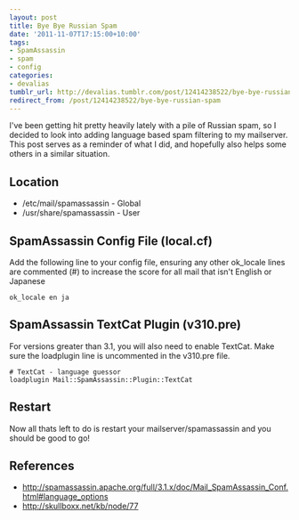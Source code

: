 ```yaml
---
layout: post
title: Bye Bye Russian Spam
date: '2011-11-07T17:15:00+10:00'
tags:
- SpamAssassin
- spam
- config
categories:
- devalias
tumblr_url: http://devalias.tumblr.com/post/12414238522/bye-bye-russian-spam
redirect_from: /post/12414238522/bye-bye-russian-spam
---
```

I've been getting hit pretty heavily lately with a pile of Russian spam, so I decided to look into adding language based spam filtering to my mailserver. This post serves as a reminder of what I did, and hopefully also helps some others in a similar situation.

## Location

* /etc/mail/spamassassin - Global
* /usr/share/spamassassin - User

## SpamAssassin Config File (local.cf)

Add the following line to your config file, ensuring any other ok_locale lines are commented (#) to increase the score for all mail that isn't English or Japanese

`ok_locale en ja`

## SpamAssassin TextCat Plugin (v310.pre)

For versions greater than 3.1, you will also need to enable TextCat. Make sure the loadplugin line is uncommented in the v310.pre file.

```
# TextCat - language guessor
loadplugin Mail::SpamAssassin::Plugin::TextCat
```

## Restart

Now all thats left to do is restart your mailserver/spamassassin and you should be good to go!

## References

* http://spamassassin.apache.org/full/3.1.x/doc/Mail_SpamAssassin_Conf.html#language_options
* http://skullboxx.net/kb/node/77
